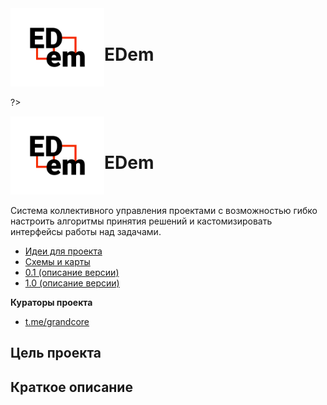 <div style="display:flex; flex-direction: row;align-items: center;">
<div> <img width="150"  height="auto" src="../../_media/logo-edem.png" alt="#EDem"></div>
<div>
<h1>EDem</h1>
</div>
</div>

?> <div style="display:flex; flex-direction: row;align-items: center;"><div> <img width="150"  height="auto" src="../../_media/logo-edem.png" alt="#EDem"></div><div><h1>EDem</h1></div></div>

Система коллективного управления проектами с возможностью гибко настроить алгоритмы принятия решений и кастомизировать интерфейсы работы над задачами.

- [Идеи для проекта](ru/2.1-edem/edem-ideas.md)
- [Схемы и карты](ru/2.1-edem/edem-map.drawio ":ignore")
- [0.1 (описание версии)](ru/2.1-edem/edem-v0.1.md)
- [1.0 (описание версии)](ru/2.1-edem/edem-v1.0.md)

**Кураторы проекта**

- [t.me/grandcore](https://t.me/grandcore)

## Цель проекта

## Краткое описание
